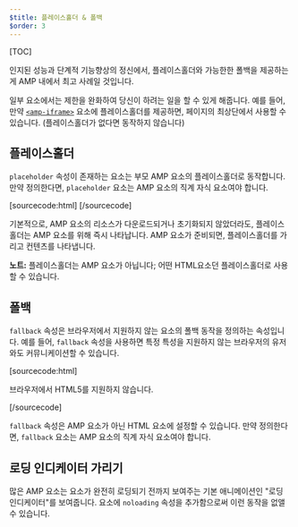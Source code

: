 ```yaml
---
$title: 플레이스홀더 & 폴백
$order: 3
---
```

[TOC]


인지된 성능과 단계적 기능향상의 정신에서, 플레이스홀더와 가능한한 폴백을 제공하는 게 AMP 내에서 최고 사례일 것입니다.

일부 요소에서는 제한을 완화하여 당신이 하려는 일을 할 수 있게 해줍니다.
예를 들어, 만약 [`<amp-iframe>`](/docs/reference/components/amp-iframe.html#iframe-with-placeholder) 요소에 플레이스홀더를 제공하면,
페이지의 최상단에서 사용할 수 있습니다. (플레이스홀더가 없다면 동작하지 않습니다)

## 플레이스홀더

`placeholder` 속성이 존재하는 요소는 부모 AMP 요소의 플레이스홀더로 동작합니다.
만약 정의한다면, `placeholder` 요소는 AMP 요소의 직계 자식 요소여야 합니다.

[sourcecode:html]
<amp-anim src="animated.gif" width=466 height=355 layout="responsive">
    <amp-img placeholder src="preview.png" layout="fill"></amp-img>
</amp-anim>
[/sourcecode]

기본적으로, AMP 요소의 리소스가 다운로드되거나 초기화되지 않았더라도,
플레이스홀더는 AMP 요소를 위해 즉시 나타납니다.
AMP 요소가 준비되면, 플레이스홀더를 가리고 컨텐츠를 나타냅니다.

<aside class="note">
  <strong>노트:</strong>
  <span>플레이스홀더는 AMP 요소가 아닙니다; 어떤 HTML요소던 플레이스홀더로 사용할 수 있습니다.</span>
</aside>

## 폴백

`fallback` 속성은 브라우저에서 지원하지 않는 요소의 폴백 동작을 정의하는 속성입니다.
예를 들어, `fallback` 속성을 사용하면 특정 특성을 지원하지 않는 브라우저의 유저와도 커뮤니케이션할 수 있습니다.


[sourcecode:html]
<amp-video width=400 height=300 src="https://yourhost.com/videos/myvideo.mp4"
    poster="myvideo-poster.jpg">
  <div fallback>
    <p>브라우저에서 HTML5를 지원하지 않습니다.</p>
  </div>
</amp-video>
[/sourcecode]

`fallback` 속성은 AMP 요소가 아닌 HTML 요소에 설정할 수 있습니다.
만약 정의한다면, `fallback` 요소는 AMP 요소의 직계 자식 요소여야 합니다.

## 로딩 인디케이터 가리기

많은 AMP 요소는 요소가 완전히 로딩되기 전까지 보여주는 기본 애니메이션인 "로딩 인디케이터"를 보여줍니다.
요소에 `noloading` 속성을 추가함으로써 이런 동작을 없앨 수 있습니다.
